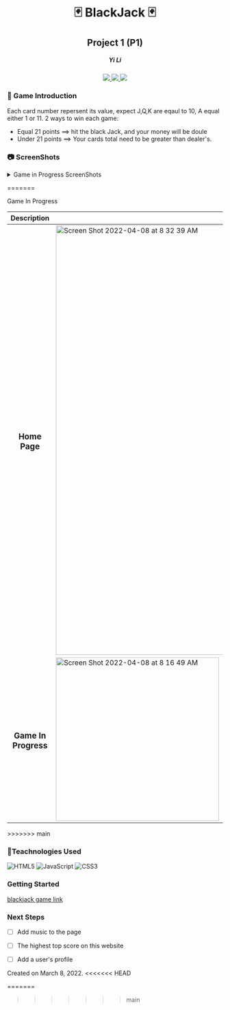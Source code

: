 <div align="center"> 

#  :black_joker: BlackJack  :black_joker:
## Project 1  (P1) 

<h5>Yi Li</h5>
<a href="https://msyili.com" target="_blank">
    <img src="https://img.shields.io/badge/-Portfolio:_user.github.io-darkgreen?style=flat&logo=medium"/>
</a>
<a href="https://www.linkedin.com/in/msyili/" target="_blank">
    <img src="https://img.shields.io/badge/-linkedin.com/in/user-blue?style=flat&``logo=Linkedin&logoColor=white">
 </a> 
<a href="mailto:yli3623@gmail.com" target="_blank">
    <img src="https://img.shields.io/badge/-user@gmail.com-c14438?style=flat&logo=Gmail&``logoColor=white">
</a>
</div>


### :memo: Game Introduction  
Each card number repersent its value, expect J,Q,K are eqaul to 10, A equal either 1 or 11.
 2 ways to win each game:  
* Equal 21 points ==> hit the black Jack, and your money will be doule
* Under 21 points ==> Your cards total need to be greater than dealer's. 


### :camera: ScreenShots
<details>
<<<<<<< HEAD
<summary> Game in Progress ScreenShots</summary>

| Description | Screenshot |
|------------ | ------------|
| <h3 align="center">Home Page</h3> | <img width="1001" alt="Screen Shot 2022-04-08 at 8 32 39 AM" src="https://user-images.githubusercontent.com/101530796/162474789-74386979-c434-4503-9fdf-1ff4f1434959.png" width="700"/>
| <h3 align="center">Home Page</h3> |  <img width="381" alt="Screen Shot 2022-04-08 at 8 16 49 AM" src="https://user-images.githubusercontent.com/101530796/162474096-3bc7281b-a159-4ce2-8a3c-f756ed93e7a0.png" width="700"/>
| <h3 align="center">Profile Page</h3> | <img width="325" alt="Screen Shot 2022-04-08 at 8 17 08 AM" src="https://user-images.githubusercontent.com/101530796/162474339-4d89f9ab-a0da-40c0-b21b-1db6bb1d52d0.png" width="700"> |
</details>

=======
<summary> Game In Progress</summary>

| Description | Screenshot |
|------------ | ------------|
| <h3 align="center">Home Page</h3> | <img width="1001" alt="Screen Shot 2022-04-08 at 8 32 39 AM" src="https://user-images.githubusercontent.com/101530796/162476772-09b1db42-bddb-41e6-a660-4a25f770c09a.png" width="700"/>
| <h3 align="center">Game In Progress</h3> | <img width="381" alt="Screen Shot 2022-04-08 at 8 16 49 AM" src="https://user-images.githubusercontent.com/101530796/162476963-ca5bcdc8-5a9d-4127-8041-dc409e923cd1.png" width="700"> |
</details>
>>>>>>> main

### :wrench:Teachnologies Used
![HTML5](https://img.shields.io/badge/-HTML5-333?style=flat&logo=html5)
![JavaScript](https://img.shields.io/badge/-JavaScript-333?style=flat&logo=javascript) 
![CSS3](https://img.shields.io/badge/-CSS-333?style=flat&logo=css3)

### Getting Started
[blackjack game link](https://iam-yi.github.io/blackjack/) <br>


### Next Steps
- [ ] Add music to the page

- [ ] The highest top score on this website 

- [ ] Add a user's profile  

Created on March 8, 2022. 
<<<<<<< HEAD



=======
>>>>>>> main
